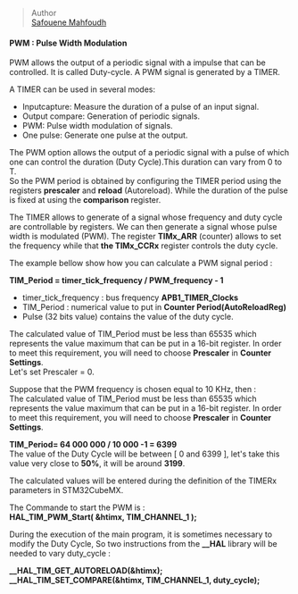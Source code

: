 
> Author  
> [Safouene Mahfoudh](https://github.com/Safouene-Mahfoudh)






#### PWM : Pulse Width Modulation

PWM allows the output of a periodic signal with a impulse that can be controlled. It is called Duty-cycle. A PWM signal is generated by a TIMER.  

A TIMER can be used in several modes:  

- Inputcapture: Measure the duration of a pulse of an input signal.
- Output compare: Generation of periodic signals.
- PWM: Pulse width modulation of signals.
- One pulse: Generate one pulse at the output.

The PWM option allows the output of a periodic signal with a pulse of which one can control the duration (Duty Cycle).This duration can vary from 0 to T.  
So the PWM period is obtained by configuring the TIMER period using the registers **prescaler** and **reload** (Autoreload). While the duration of the pulse is fixed at using the **comparison** register.  

The TIMER allows to generate of a signal whose frequency and duty cycle are controllable by registers. We can then generate a signal whose pulse width is modulated (PWM). The register **TIMx_ARR** (counter) allows to set the frequency while that **the TIMx_CCRx** register controls the duty cycle.  

The example bellow show how you can calculate a PWM signal period :  

**TIM_Period = timer_tick_frequency / PWM_frequency - 1**

* timer_tick_frequency : bus frequency **APB1_TIMER_Clocks**
* TIM_Period : numerical value to put in **Counter Period(AutoReloadReg)**
* Pulse (32 bits value) contains the value of the duty cycle.

The calculated value of TIM_Period must be less than 65535 which represents the value maximum that can be put in a 16-bit register. In order to meet this requirement, you will need to choose **Prescaler** in **Counter Settings**.  
Let's set Prescaler = 0.

Suppose that the PWM frequency is chosen equal to 10 KHz, then :  
The calculated value of TIM_Period must be less than 65535 which represents the value maximum that can be put in a 16-bit register. In order to meet this requirement, you will need to choose **Prescaler** in **Counter Settings**.

**TIM_Period= 64 000 000 / 10 000 -1 = 6399**    
The value of the Duty Cycle will be between [ 0 and 6399 ], let's take this value very close to **50%**, it will be around **3199**.    

The calculated values will be entered during the definition of the TIMERx parameters in STM32CubeMX.

The Commande to start the PWM is :  
**HAL_TIM_PWM_Start( &htimx, TIM_CHANNEL_1 );**

During the execution of the main program, it is sometimes necessary to modify the Duty Cycle, So two instructions from the **__HAL** library will be needed to vary duty_cycle :  

**__HAL_TIM_GET_AUTORELOAD(&htimx);**  
**__HAL_TIM_SET_COMPARE(&htimx, TIM_CHANNEL_1, duty_cycle);**

